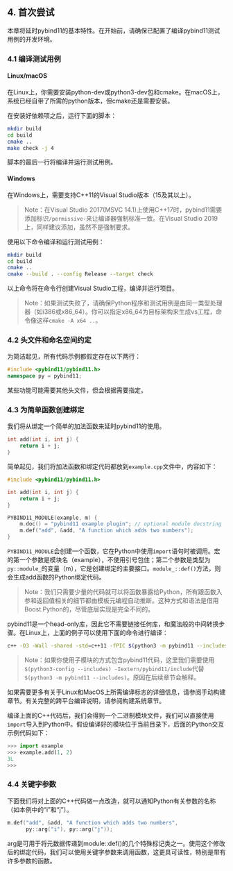 ## 4. 首次尝试

本章将延时pybind11的基本特性。在开始前，请确保已配置了编译pybind11测试用例的开发环境。

### 4.1 编译测试用例

#### Linux/macOS

在Linux上，你需要安装python-dev或python3-dev包和cmake。在macOS上，系统已经自带了所需的python版本，但cmake还是需要安装。

在安装好依赖项之后，运行下面的脚本：
```sh
mkdir build
cd build
cmake ..
make check -j 4
```

脚本的最后一行将编译并运行测试用例。

#### Windows

在Windows上，需要支持C++11的Visual Studio版本（15及其以上）。

> Note：在Visual Studio 2017(MSVC 14.1)上使用C++17时，pybind11需要添加标识`/permissive-`来让编译器强制标准一致。在Visual Studio 2019上，同样建议添加，虽然不是强制要求。

使用以下命令编译和运行测试用例：
```sh
mkdir build
cd build
cmake ..
cmake --build . --config Release --target check
```

以上命令将在命令行创建Visual Studio工程，编译并运行项目。
> Note：如果测试失败了，请确保Python程序和测试用例是由同一类型处理器（如i386或x86_64）。你可以指定x86_64为目标架构来生成vs工程，命令像这样`cmake -A x64 ..`。

### 4.2 头文件和命名空间约定

为简洁起见，所有代码示例都假定存在以下两行：
```c++
#include <pybind11/pybind11.h>
namespace py = pybind11;
```

某些功能可能需要其他头文件，但会根据需要指定。

### 4.3 为简单函数创建绑定

我们将从绑定一个简单的加法函数来延时pybind11的使用。
```c++
int add(int i, int j) {
    return i + j;
}
```

简单起见，我们将加法函数和绑定代码都放到`example.cpp`文件中，内容如下：
```c++
#include <pybind11/pybind11.h>

int add(int i, int j) {
    return i + j;
}

PYBIND11_MODULE(example, m) {
    m.doc() = "pybind11 example plugin"; // optional module docstring
    m.def("add", &add, "A function which adds two numbers");
}
```

`PYBIND11_MODULE`会创建一个函数，它在Python中使用`import`语句时被调用。宏的第一个参数是模块名（example），不使用引号包住；第二个参数是类型为`py::module_`的变量（m），它是创建绑定的主要接口。`module_::def()`方法，则会生成add函数的Python绑定代码。

> Note：我们只需要少量的代码就可以将函数暴露给Python，所有跟函数入参和返回值相关的细节都由模板元编程自动推断。这种方式和语法是借用Boost.Python的，尽管底层实现是完全不同的。

pybind11是一个head-only库，因此它不需要链接任何库，和魔法般的中间转换步骤。在Linux上，上面的例子可以使用下面的命令进行编译：
```sh
c++ -O3 -Wall -shared -std=c++11 -fPIC $(python3 -m pybind11 --includes) example.cpp -o example$(python3-config --extension-suffix)
```

> Note：如果你使用子模块的方式包含pybind11代码，这里我们需要使用`$(python3-config --includes) -Iextern/pybind11/include`代替`$(python3 -m pybind11 --includes)`。原因在后续章节会解释。

如果需要更多有关于Linux和MacOS上所需编译标志的详细信息，请参阅手动构建章节。有关完整的跨平台编译说明，请参阅构建系统章节。

编译上面的C++代码后，我们会得到一个二进制模块文件，我们可以直接使用`import`导入到Python中。假设编译好的模块位于当前目录下，后面的Python交互示例代码如下：
```python
>>> import example
>>> example.add(1, 2)
3L
>>> 
```

### 4.4 关键字参数

下面我们将对上面的C++代码做一点改造，就可以通知Python有关参数的名称（如本例中的“i”和“j”）。
```c++
m.def("add", &add, "A function which adds two numbers",
      py::arg("i"), py::arg("j"));
```

arg是可用于将元数据传递到module::def()的几个特殊标记类之一。使用这个修改后的绑定代码，我们可以使用关键字参数来调用函数，这更具可读性，特别是带有许多参数的函数。
